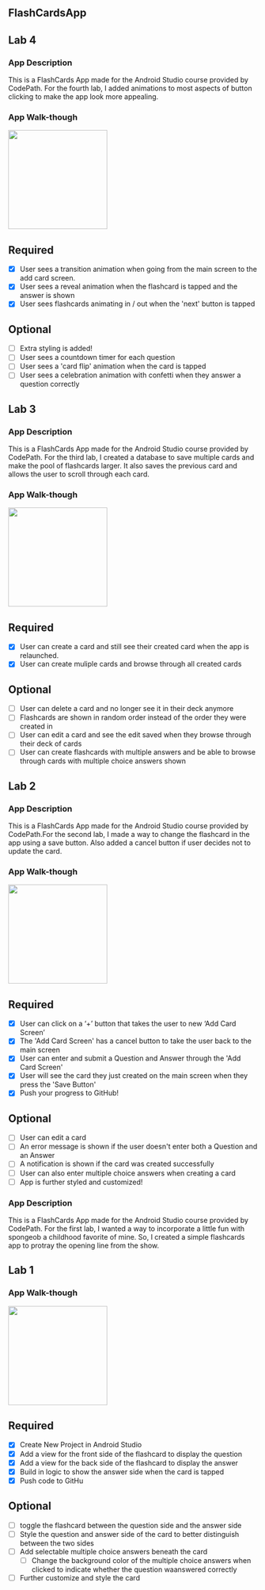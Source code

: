 ## FlashCardsApp

## Lab 4

### App Description
This is a FlashCards App made for the Android Studio course provided by CodePath. For the fourth lab, I added animations to most aspects of button clicking to make the app look more appealing.
### App Walk-though
<img src="http://recordit.co/KPpzBUVawo" width=200><br>

## Required
- [x] User sees a transition animation when going from the main screen to the add card screen.
- [x] User sees a reveal animation when the flashcard is tapped and the answer is shown
- [x] User sees flashcards animating in / out when the 'next' button is tapped

## Optional
- [ ] Extra styling is added!
- [ ] User sees a countdown timer for each question
- [ ] User sees a 'card flip' animation when the card is tapped
- [ ] User sees a celebration animation with confetti when they answer a question correctly
## Lab 3

### App Description
This is a FlashCards App made for the Android Studio course provided by CodePath. For the third lab, I created a database to save multiple cards and make the pool of flashcards larger. It also saves the previous card and allows the user to scroll through each card.
### App Walk-though

<img src="http://g.recordit.co/Sdo4SAPqB2.gif" width=200><br>

## Required
- [x] User can create a card and still see their created card when the app is relaunched.
- [x] User can create muliple cards and browse through all created cards

## Optional
- [ ] User can delete a card and no longer see it in their deck anymore
- [ ] Flashcards are shown in random order instead of the order they were created in
- [ ] User can edit a card and see the edit saved when they browse through their deck of cards
- [ ] User can create flashcards with multiple answers and be able to browse through cards with multiple choice answers shown
## Lab 2

### App Description
This is a FlashCards App made for the Android Studio course provided by CodePath.For the second lab, I made a way to change the flashcard in the app using a save button. Also added a cancel button if user decides not to update the card. 
### App Walk-though

<img src="http://g.recordit.co/AUrbRZZTBL.gif" width=200><br>

## Required
- [x] User can click on a ‘+’ button that takes the user to new ‘Add Card Screen’
- [x] The 'Add Card Screen' has a cancel button to take the user back to the main screen
- [x] User can enter and submit a Question and Answer through the 'Add Card Screen'
- [x] User will see the card they just created on the main screen when they press the 'Save Button'
- [x] Push your progress to GitHub!

## Optional
- [ ] User can edit a card
- [ ] An error message is shown if the user doesn't enter both a Question and an Answer
- [ ] A notification is shown if the card was created successfully
- [ ] User can also enter multiple choice answers when creating a card
- [ ] App is further styled and customized!
### App Description
This is a FlashCards App made for the Android Studio course provided by CodePath. For the first lab, I wanted a way to incorporate a little fun with spongeob a childhood favorite of mine. So, I created a simple flashcards app to protray the opening line from the show.

## Lab 1
### App Walk-though

<img src= http://g.recordit.co/ArPQPuIFNy.gif width=200><br>

## Required
- [x] Create New Project in Android Studio
- [x] Add a view for the front side of the flashcard to display the question
- [x] Add a view for the back side of the flashcard to display the answer
- [x] Build in logic to show the answer side when the card is tapped
- [x] Push code to GitHu
## Optional
- [ ] toggle the flashcard between the question side and the answer side
- [ ] Style the question and answer side of the card to better distinguish between the two sides
- [ ] Add selectable multiple choice answers beneath the card
   - [ ] Change the background color of the multiple choice answers when clicked to indicate whether the question waanswered correctly
- [ ] Further customize and style the card
